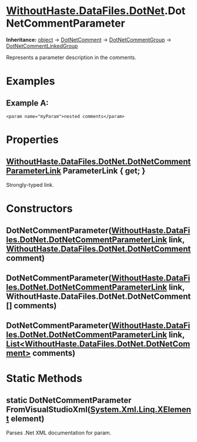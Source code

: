 # [WithoutHaste.DataFiles.DotNet](TableOfContents.WithoutHaste.DataFiles.DotNet.md).DotNetCommentParameter

**Inheritance:** [object](https://docs.microsoft.com/en-us/dotnet/api/system.object) → [DotNetComment](WithoutHaste.DataFiles.DotNet.DotNetComment.md) → [DotNetCommentGroup](WithoutHaste.DataFiles.DotNet.DotNetCommentGroup.md) → [DotNetCommentLinkedGroup](WithoutHaste.DataFiles.DotNet.DotNetCommentLinkedGroup.md)  

Represents a parameter description in the comments.  

# Examples

## Example A:

`<param name="myParam">nested comments</param>`  

# Properties

## [WithoutHaste.DataFiles.DotNet.DotNetCommentParameterLink](WithoutHaste.DataFiles.DotNet.DotNetCommentParameterLink.md) ParameterLink { get; }

Strongly-typed link.  

# Constructors

## DotNetCommentParameter([WithoutHaste.DataFiles.DotNet.DotNetCommentParameterLink](WithoutHaste.DataFiles.DotNet.DotNetCommentParameterLink.md) link, [WithoutHaste.DataFiles.DotNet.DotNetComment](WithoutHaste.DataFiles.DotNet.DotNetComment.md) comment)

## DotNetCommentParameter([WithoutHaste.DataFiles.DotNet.DotNetCommentParameterLink](WithoutHaste.DataFiles.DotNet.DotNetCommentParameterLink.md) link, WithoutHaste.DataFiles.DotNet.DotNetComment[] comments)

## DotNetCommentParameter([WithoutHaste.DataFiles.DotNet.DotNetCommentParameterLink](WithoutHaste.DataFiles.DotNet.DotNetCommentParameterLink.md) link, [List&lt;WithoutHaste.DataFiles.DotNet.DotNetComment&gt;](https://docs.microsoft.com/en-us/dotnet/api/system.collections.generic.list-1) comments)

# Static Methods

## static DotNetCommentParameter FromVisualStudioXml([System.Xml.Linq.XElement](https://docs.microsoft.com/en-us/dotnet/api/system.xml.linq.xelement) element)

Parses .Net XML documentation for param.  

